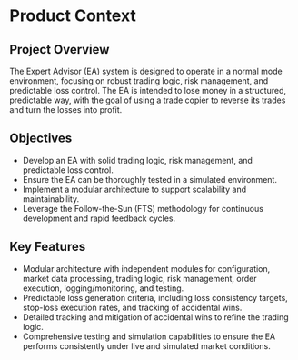 # Product Context

## Project Overview
The Expert Advisor (EA) system is designed to operate in a normal mode environment, focusing on robust trading logic, risk management, and predictable loss control. The EA is intended to lose money in a structured, predictable way, with the goal of using a trade copier to reverse its trades and turn the losses into profit.

## Objectives
- Develop an EA with solid trading logic, risk management, and predictable loss control.
- Ensure the EA can be thoroughly tested in a simulated environment.
- Implement a modular architecture to support scalability and maintainability.
- Leverage the Follow-the-Sun (FTS) methodology for continuous development and rapid feedback cycles.

## Key Features
- Modular architecture with independent modules for configuration, market data processing, trading logic, risk management, order execution, logging/monitoring, and testing.
- Predictable loss generation criteria, including loss consistency targets, stop-loss execution rates, and tracking of accidental wins.
- Detailed tracking and mitigation of accidental wins to refine the trading logic.
- Comprehensive testing and simulation capabilities to ensure the EA performs consistently under live and simulated market conditions.

